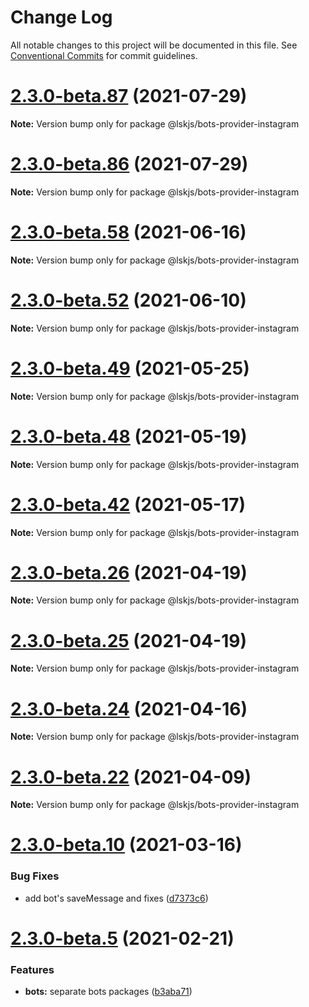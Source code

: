 # Change Log

All notable changes to this project will be documented in this file.
See [Conventional Commits](https://conventionalcommits.org) for commit guidelines.

# [2.3.0-beta.87](https://github.com/lskjs/lskjs/tree/master/packages/bots-provider-instagram/compare/v2.3.0-beta.86...v2.3.0-beta.87) (2021-07-29)

**Note:** Version bump only for package @lskjs/bots-provider-instagram





# [2.3.0-beta.86](https://github.com/lskjs/lskjs/tree/master/packages/bots-provider-instagram/compare/v2.3.0-beta.85...v2.3.0-beta.86) (2021-07-29)

**Note:** Version bump only for package @lskjs/bots-provider-instagram





# [2.3.0-beta.58](https://github.com/lskjs/lskjs/tree/master/packages/bots-provider-instagram/compare/v2.3.0-beta.57...v2.3.0-beta.58) (2021-06-16)

**Note:** Version bump only for package @lskjs/bots-provider-instagram





# [2.3.0-beta.52](https://github.com/lskjs/lskjs/tree/master/packages/bots-provider-instagram/compare/v2.3.0-beta.51...v2.3.0-beta.52) (2021-06-10)

**Note:** Version bump only for package @lskjs/bots-provider-instagram





# [2.3.0-beta.49](https://github.com/lskjs/lskjs/tree/master/packages/bots-provider-instagram/compare/v2.3.0-beta.48...v2.3.0-beta.49) (2021-05-25)

**Note:** Version bump only for package @lskjs/bots-provider-instagram





# [2.3.0-beta.48](https://github.com/lskjs/lskjs/tree/master/packages/bots-provider-instagram/compare/v2.3.0-beta.47...v2.3.0-beta.48) (2021-05-19)

**Note:** Version bump only for package @lskjs/bots-provider-instagram





# [2.3.0-beta.42](https://github.com/lskjs/lskjs/tree/master/packages/bots-provider-instagram/compare/v2.3.0-beta.41...v2.3.0-beta.42) (2021-05-17)

**Note:** Version bump only for package @lskjs/bots-provider-instagram





# [2.3.0-beta.26](https://github.com/lskjs/lskjs/tree/master/packages/bots-provider-instagram/compare/v2.3.0-beta.25...v2.3.0-beta.26) (2021-04-19)

**Note:** Version bump only for package @lskjs/bots-provider-instagram





# [2.3.0-beta.25](https://github.com/lskjs/lskjs/tree/master/packages/bots-provider-instagram/compare/v2.3.0-beta.24...v2.3.0-beta.25) (2021-04-19)

**Note:** Version bump only for package @lskjs/bots-provider-instagram





# [2.3.0-beta.24](https://github.com/lskjs/lskjs/tree/master/packages/bots-provider-instagram/compare/v2.3.0-beta.23...v2.3.0-beta.24) (2021-04-16)

**Note:** Version bump only for package @lskjs/bots-provider-instagram





# [2.3.0-beta.22](https://github.com/lskjs/lskjs/tree/master/packages/bots-provider-instagram/compare/v2.3.0-beta.21...v2.3.0-beta.22) (2021-04-09)

**Note:** Version bump only for package @lskjs/bots-provider-instagram





# [2.3.0-beta.10](https://github.com/lskjs/lskjs/tree/master/packages/bots-provider-instagram/compare/v2.3.0-beta.9...v2.3.0-beta.10) (2021-03-16)


### Bug Fixes

* add bot's saveMessage and fixes ([d7373c6](https://github.com/lskjs/lskjs/tree/master/packages/bots-provider-instagram/commit/d7373c6364282613c4008ff617e375bf6974c37e))





# [2.3.0-beta.5](https://github.com/lskjs/lskjs/tree/master/packages/bots-provider-instagram/compare/v2.3.0-beta.4...v2.3.0-beta.5) (2021-02-21)


### Features

* **bots:** separate bots packages ([b3aba71](https://github.com/lskjs/lskjs/tree/master/packages/bots-provider-instagram/commit/b3aba716c36ee27896685b645a0f77808fecba92))
